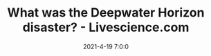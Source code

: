 ---
"title": "What was the Deepwater Horizon disaster? - Livescience.com"
"date": "2021-4-19 7:0:0"
"feed_name": "GOOGLENEWS"
"feed_website": "https://news.google.com/search?q=drilling%2Bincident&hl=en-US&gl=US&ceid=US:en"
"feed_rss": "https://news.google.com/rss/search?q=drilling%2Bincident&hl=en-US&gl=US&ceid=US:en"
"link": "https://www.livescience.com/deepwater-horizon-oil-spill-disaster.html"
"file": "_posts/0a7ae140640894348abcfe4778a310189855d6fe.md"
"accident": "1"
"drilling": "1"
---